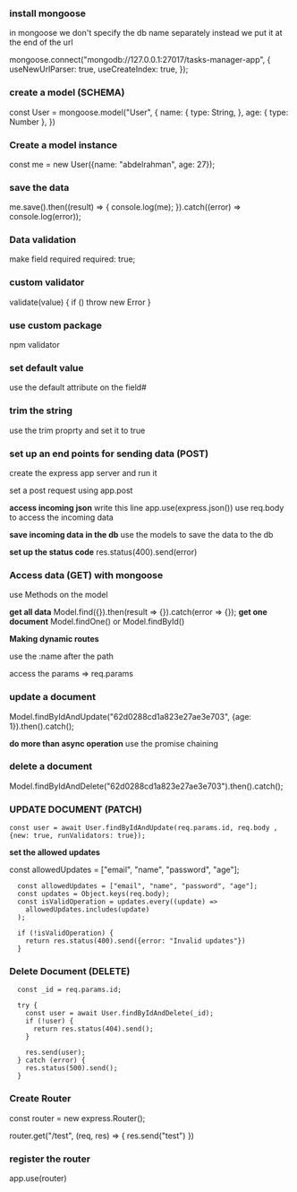 ### install mongoose

in mongoose we don't specify the db name separately instead we put it at the end of the url


mongoose.connect("mongodb://127.0.0.1:27017/tasks-manager-app", {
  useNewUrlParser: true,
  useCreateIndex: true,
});

### create a model (SCHEMA)

const User = mongoose.model("User", {
  name: {
    type: String,
  },
  age: {
    type: Number
  },
})


### Create a model instance 
const me = new User({name: "abdelrahman", age: 27});


### save the data
me.save().then((result) => {
  console.log(me);
}).catch((error) => console.log(error));


### Data validation

make field required 
required: true;

### custom validator 
validate(value) {
  if () throw new Error
}

### use custom package 
npm validator

### set default value 
use the default attribute on the field#


### trim the string 
use the trim proprty and set it to true


### set up an end points for sending data (POST)
create the express app server and run it 

set a post request using app.post

**access incoming json**
write this line 
app.use(express.json())
use req.body to access the incoming data

**save incoming data in the db**
use the models to save the data to the db

**set up the status code**
res.status(400).send(error)


### Access data (GET) with mongoose
use Methods on the model 

**get all data**
Model.find({}).then(result => {}).catch(error => {});
**get one document**
Model.findOne()
or 
Model.findById()

**Making dynamic routes**

use the :name after the path

access the params =>  req.params  


### update a document 

Model.findByIdAndUpdate("62d0288cd1a823e27ae3e703", {age: 1}).then().catch();

**do more than async operation**
use the promise chaining

### delete a document
Model.findByIdAndDelete("62d0288cd1a823e27ae3e703").then().catch();


### UPDATE DOCUMENT (PATCH)
    const user = await User.findByIdAndUpdate(req.params.id, req.body , {new: true, runValidators: true});

**set the allowed updates**

  const allowedUpdates = ["email", "name", "password", "age"];

```
  const allowedUpdates = ["email", "name", "password", "age"];
  const updates = Object.keys(req.body);
  const isValidOperation = updates.every((update) =>
    allowedUpdates.includes(update)
  );

  if (!isValidOperation) {
    return res.status(400).send({error: "Invalid updates"})
  }
```


### Delete Document (DELETE)

```
  const _id = req.params.id;

  try {
    const user = await User.findByIdAndDelete(_id);
    if (!user) {
      return res.status(404).send();
    }

    res.send(user);
  } catch (error) {
    res.status(500).send();
  }
```

### Create Router 
const router = new express.Router();

router.get("/test", (req, res) => {
  res.send("test")
})

### register the router 
app.use(router)